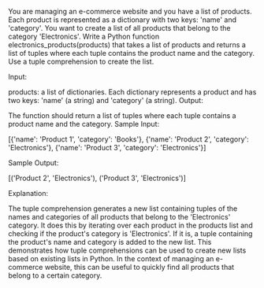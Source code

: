 You are managing an e-commerce website and you have a list of products. Each product is represented as a dictionary with two keys: 'name' and 'category'. You want to create a list of all products that belong to the category 'Electronics'. Write a Python function electronics_products(products) that takes a list of products and returns a list of tuples where each tuple contains the product name and the category. Use a tuple comprehension to create the list.

Input:

products: a list of dictionaries. Each dictionary represents a product and has two keys: 'name' (a string) and 'category' (a string).
Output:

The function should return a list of tuples where each tuple contains a product name and the category.
Sample Input:

[{'name': 'Product 1', 'category': 'Books'}, {'name': 'Product 2', 'category': 'Electronics'}, {'name': 'Product 3', 'category': 'Electronics'}]

Sample Output:

[('Product 2', 'Electronics'), ('Product 3', 'Electronics')]

Explanation:

The tuple comprehension generates a new list containing tuples of the names and categories of all products that belong to the 'Electronics' category. It does this by iterating over each product in the products list and checking if the product's category is 'Electronics'. If it is, a tuple containing the product's name and category is added to the new list. This demonstrates how tuple comprehensions can be used to create new lists based on existing lists in Python. In the context of managing an e-commerce website, this can be useful to quickly find all products that belong to a certain category.